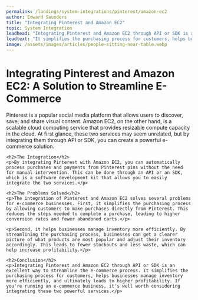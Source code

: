 ```yaml
---
permalink: /landings/system-integrations/pinterest/amazon-ec2
author: Edward Saunders
title: "Integrating Pinterest and Amazon EC2"
topic: System Integration
leadhead: "Integrating Pinterest and Amazon EC2 through API or SDK is an excellent way to streamline the e-commerce process"
leadtext: "It simplifies the purchasing process for customers, helps businesses manage inventory more efficiently, and ultimately leads to higher profitability. If you're running an e-commerce business, it's well worth considering integrating these two powerful services."
image: /assets/images/articles/people-sitting-near-table.webp
---
```

<div class="arttext">	<h1>Integrating Pinterest and Amazon EC2: A Solution to Streamline E-Commerce</h1>
	<p>Pinterest is a popular social media platform that allows users to discover, save, and share visual content. Amazon EC2, on the other hand, is a scalable cloud computing service that provides resizable compute capacity in the cloud. At first glance, these two services may seem unrelated, but by integrating them through API or SDK, you can create a powerful e-commerce solution.</p>

	<h2>The Integration</h2>
	<p>By integrating Pinterest with Amazon EC2, you can automatically process purchases and payments from Pinterest pins without the need for manual intervention. This can be done through an API or an SDK, which is a software development kit that allows you to easily integrate the two services.</p>

	<h2>The Problems Solved</h2>
	<p>The integration of Pinterest and Amazon EC2 solves several problems for e-commerce businesses. First, it simplifies the purchasing process by allowing customers to make purchases directly from Pinterest. This reduces the steps needed to complete a purchase, leading to higher conversion rates and fewer abandoned carts.</p>

	<p>Second, it helps businesses manage inventory more efficiently. By streamlining the purchasing process, businesses can get a clearer picture of what products are most popular and adjust their inventory accordingly. This leads to fewer stockouts and less waste, which can help increase profitability.</p>

	<h2>Conclusion</h2>
	<p>Integrating Pinterest and Amazon EC2 through API or SDK is an excellent way to streamline the e-commerce process. It simplifies the purchasing process for customers, helps businesses manage inventory more efficiently, and ultimately leads to higher profitability. If you're running an e-commerce business, it's well worth considering integrating these two powerful services.</p>
</div>